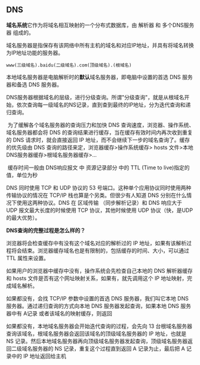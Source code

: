 ## DNS

**域名系统**它作为将域名相互映射的一个分布式数据库，由 解析器 和 多个DNS服务器 组成的。

域名服务器是指保存有该网络中所有主机的域名和对应IP地址，并具有将域名转换为IP地址功能的服务器。

```
www(三级域名).baidu(二级域名).com(顶级域名).(根域名)
```

​		本地域名服务器是电脑解析时的**默认**域名服务器，即电脑中设置的首选 DNS 服务器和备选 DNS 服务器。

​		DNS服务器根据域名的层级，进行分级查询。所谓"分级查询"，就是从根域名开始，依次查询每一级域名的NS记录，直到查到最终的IP地址，分为迭代查询和递归查询。

​		为了缓解各个域名服务器的查询压力和加快 DNS 查询速度，浏览器、操作系统、域名服务器都会将 DNS 的查询结果进行缓存，当在缓存有效时间内再次收到重复的 DNS 请求时，就会直接返回 IP 地址，而不会继续下一步的域名查询了。缓存的优先级由 DNS 查询的路径来定，浏览器缓存>操作系统缓存> hosts 文件>本地DNS服务器缓存>根域名服务器缓存>...

​		缓存时间一般由 DNS响应报文 中 资源记录部分 中的 TTL (Time to live)指定的值，单位为秒

DNS 同时使用 TCP 和 UDP 协议的 53 号端口。这种单个应用协议同时使用两种传输协议的情况在 TCP/IP 栈也算是个另类。但很少有人知道 DNS 分别在什么情况下使用这两种协议。DNS 在 区域传输 （同步解析记录）和 DNS 响应大于 UDP 报文最大长度的时候使用 TCP 协议，其他时候使用 UDP 协议（快，是UDP的最大优势）。

**DNS查询的完整过程是怎么样的？**

浏览器将会检查缓存中有没有这个域名对应的解析过的 IP 地址，如果有该解析过程将会结束。浏览器缓存域名也是有限制的，包括缓存的时间、大小，可以通过 TTL 属性来设置。

如果用户的浏览器中缓存中没有，操作系统会先检查自己本地的 DNS 解析器缓存和 hosts 文件是否有这个网址映射关系，如果有，就先调用这个 IP 地址映射，完成域名解析。

如果都没有，会找 TCP/IP 参数中设置的首选 DNS 服务器，我们叫它本地 DNS 服务器。通过递归查询的方式向本地 DNS 服务器发起查询，如果本地 DNS 服务器中有 A记录 或者该域名的映射缓存，则返回

如果都没有，本地域名服务器会开始迭代查询的过程，会先向 13 台根域名服务器查询该域名，根域名服务器会返回该域名的顶级域名服务器的 IP 地址，也就是 NS 记录。然后本地域名服务器再向顶级域名服务器发起查询，顶级域名服务器返回二级域名服务器的 NS 记录，重复这个过程直到返回 A 记录为止，最后把 A 记录中的 IP 地址返回给主机